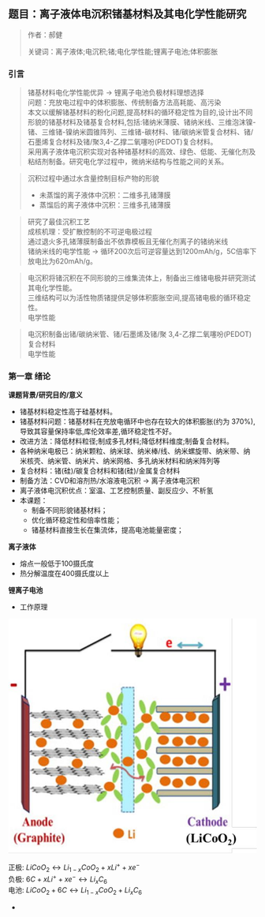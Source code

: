 ## 题目：离子液体电沉积锗基材料及其电化学性能研究

>作者：郝健
>
>关键词：离子液体;电沉积;锗;电化学性能;锂离子电池;体积膨胀

### 引言

>锗基材料电化学性能优异 -> 锂离子电池负极材料理想选择  
>问题：充放电过程中的体积膨胀、传统制备方法高耗能、高污染  
>本文以缓解锗基材料的粉化问题,提高材料的循环稳定性为目的,设计出不同形貌的锗基材料及锗基复合材料,包括:锗纳米薄膜、锗纳米线、三维泡沫镍-锗、三维锗-镍纳米圆锥阵列、三维锗-碳材料、锗/碳纳米管复合材料、锗/石墨烯复合材料及锗/聚3,4-乙撑二氧噻吩(PEDOT)复合材料。  
>采用离子液体电沉积实现对各种锗基材料的高效、绿色、低能、无催化剂及粘结剂制备。研究电化学过程中，微纳米结构与性能之间的关系。  

>沉积过程中通过水含量控制目标产物的形貌  
>- 未蒸馏的离子液体中沉积：二维多孔锗薄膜  
>- 蒸馏后的离子液体中沉积：三维多孔锗薄膜  

>研究了最佳沉积工艺  
>成核机理：受扩散控制的不可逆电极过程  
>通过退火多孔锗薄膜制备出不依靠模板且无催化剂离子的锗纳米线  
>锗纳米线的电学性能 -> 循环200次后可逆容量达到1200mAh/g，5C倍率下放电比为620mAh/g。

>电沉积将锗沉积在不同形貌的三维集流体上，制备出三维锗电极并研究测试其电化学性能。  
>三维结构可以为活性物质锗提供足够体积膨胀空间,提高锗电极的循环稳定性。  
>电学性能

>电沉积制备出锗/碳纳米管、锗/石墨烯及锗/聚 3,4-乙撑二氧噻吩(PEDOT)复合材料  
>电学性能

### 第一章 绪论

**课题背景/研究目的/意义**

- 锗基材料稳定性高于硅基材料。  
- 锗基材料问题：锗基材料在充放电循环中也存在较大的体积膨胀(约为 370%),导致其容量保持率低,库伦效率差,循环稳定性不好。  
- 改进方法：降低材料粒径;制成多孔材料;降低材料维度;制备复合材料。  
- 各种纳米电极已：纳米颗粒、纳米球、纳米棒/线、纳米螺旋带、纳米带、纳米核壳、纳米管、纳米片、纳米网格、多孔纳米材料和纳米阵列等  
- 复合材料：锗(硅)/碳复合材料和锗(硅)/金属复合材料  
- 制备方法：CVD和溶剂热/水溶液电沉积 -> 离子液体电沉积  
- 离子液体电沉积优点：室温、工艺控制质量、副反应少、不析氢  
- 本课题：
   - 制备不同形貌锗基材料；  
   - 优化循环稳定性和倍率性能；  
   - 锗基材料直接生长在集流体，提高电池能量密度；  

**离子液体**

- 熔点一般低于100摄氏度  
- 热分解温度在400摄氏度以上  

**锂离子电池**

- 工作原理

![fig1-1锂离子电池工作原理图](imgs/fig1-1锂离子电池工作原理图.png)

正极: $LiCoO_2 ↔ Li_{1-x}CoO_2 + xLi^+ + xe^-$  
负极: $6C + xLi^+ + xe^- ↔ Li_xC_6$  
电池: $LiCoO_2 + 6C ↔ Li_{1-x}CoO_2 + Li_xC_6$  

- 